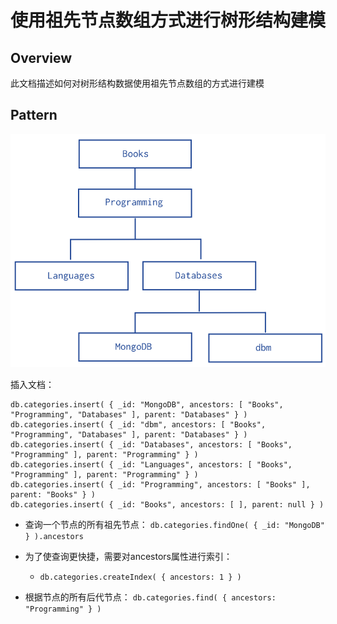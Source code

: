 # 使用祖先节点数组方式进行树形结构建模

## Overview

此文档描述如何对树形结构数据使用祖先节点数组的方式进行建模
## Pattern

![Tree data model for a sample hierarchy of categories.](data-model-tree.png)


插入文档：

```
db.categories.insert( { _id: "MongoDB", ancestors: [ "Books", "Programming", "Databases" ], parent: "Databases" } )
db.categories.insert( { _id: "dbm", ancestors: [ "Books", "Programming", "Databases" ], parent: "Databases" } )
db.categories.insert( { _id: "Databases", ancestors: [ "Books", "Programming" ], parent: "Programming" } )
db.categories.insert( { _id: "Languages", ancestors: [ "Books", "Programming" ], parent: "Programming" } )
db.categories.insert( { _id: "Programming", ancestors: [ "Books" ], parent: "Books" } )
db.categories.insert( { _id: "Books", ancestors: [ ], parent: null } )
```

- 查询一个节点的所有祖先节点：
	`db.categories.findOne( { _id: "MongoDB" } ).ancestors`

- 为了使查询更快捷，需要对ancestors属性进行索引：
	- `db.categories.createIndex( { ancestors: 1 } )`

- 根据节点的所有后代节点：
	`db.categories.find( { ancestors: "Programming" } )`